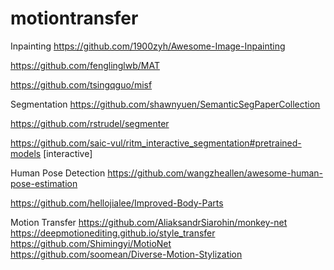 # motiontransfer


Inpainting
https://github.com/1900zyh/Awesome-Image-Inpainting

https://github.com/fenglinglwb/MAT


https://github.com/tsingqguo/misf



Segmentation
https://github.com/shawnyuen/SemanticSegPaperCollection


https://github.com/rstrudel/segmenter

https://github.com/saic-vul/ritm_interactive_segmentation#pretrained-models [interactive]

Human Pose Detection
https://github.com/wangzheallen/awesome-human-pose-estimation

https://github.com/hellojialee/Improved-Body-Parts

Motion Transfer
https://github.com/AliaksandrSiarohin/monkey-net
https://deepmotionediting.github.io/style_transfer
https://github.com/Shimingyi/MotioNet
https://github.com/soomean/Diverse-Motion-Stylization
